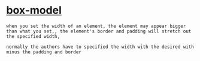 [box-model](http://learnlayout.com/box-model.html)
===

    when you set the width of an element, the element may appear bigger than what you set,, the element's border and padding will stretch out the specified width,

    normally the authors have to specified the width with the desired with minus the padding and border

  

